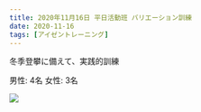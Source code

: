 ```yaml
---
title: 2020年11月16日 平日活動班 バリエーション訓練
date: 2020-11-16
tags: [アイゼントレーニング] 
---
```


冬季登攀に備えて、実践的訓練

男性: 4名
女性: 3名

![](/2020/11/16/20201116/1.jpg)
